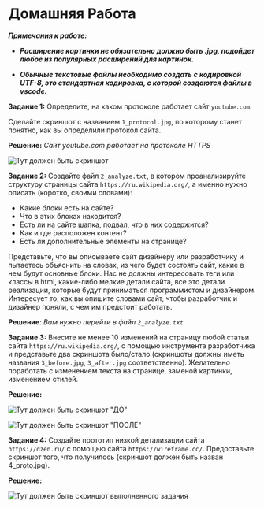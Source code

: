 # Домашняя Работа

 ***Примечания к работе:***

- ***Расширение картинки не обязательно должно быть .jpg, подойдет любое из популярных расширений для картинок.***

- ***Обычные текстовые файлы необходимо создать с кодировкой UTF-8, это стандартная кодировка, с которой создаются файлы в vscode.***

**Задание 1:** Определите, на каком протоколе работает сайт ```youtube.com```.

Сделайте скриншот с названием ```1_protocol.jpg```, по которому станет понятно, как вы определили протокол сайта.

**Решение:** *Сайт youtube.com работает на протоколе HTTPS*

![ Тут должен быть скриншот ](1_protocol.png)

**Задание 2:** Создайте файл ```2_analyze.txt```, в котором проанализируйте структуру страницы сайта ```https://ru.wikipedia.org/```, а именно нужно описать (коротко, своими словами):

- Какие блоки есть на сайте? 
- Что в этих блоках находится? 
- Есть ли на сайте шапка, подвал, что в них содержится? 
- Как и где расположен контент? 
- Есть ли дополнительные элементы на странице?

Представьте, что вы описываете сайт дизайнеру или разработчику и пытаетесь объяснить на словах, из чего будет состоять сайт, какие в нем будут основные блоки. 
Нас не должны интересовать теги или классы в html, какие-либо мелкие детали сайта, все это детали реализации, которые будут приниматься программистом и дизайнером. 
Интересует то, как вы опишите словами сайт, чтобы разработчик и дизайнер поняли, с чем им предстоит работать.

**Решение**: *Вам нужно перейти в файл ``` 2_analyze.txt ```*

**Задание 3:** Внесите не менее 10 изменений на страницу любой статьи сайта ```https://ru.wikipedia.org/```, с помощью инструмента разработчика и представьте два скриншота было/стало (скриншоты должны иметь названия ```3_before.jpg```, ```3_after.jpg``` соответственно). 
Желательно поработать с изменением текста на странице, заменой картинки, изменением стилей.

**Решение:**

![ Тут должен быть скриншот "ДО" ](3_before.jpg)

![ Тут должен быть скриншот "ПОСЛЕ" ](3_after.jpg)

**Задание 4:** Создайте прототип низкой детализации сайта ```https://dzen.ru/``` с помощью сайта ```https://wireframe.cc/```. Предоставьте скриншот того, что получилось 
(скриншот должен быть назван 4_proto.jpg).

**Решение:**

![ Тут должен быть скриншот выполненного задания](4_proto.jpg)



